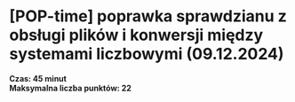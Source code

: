# [POP-time] poprawka sprawdzianu z obsługi plików i konwersji między systemami liczbowymi (09.12.2024)
**Czas: 45 minut**  
**Maksymalna liczba punktów: 22**
